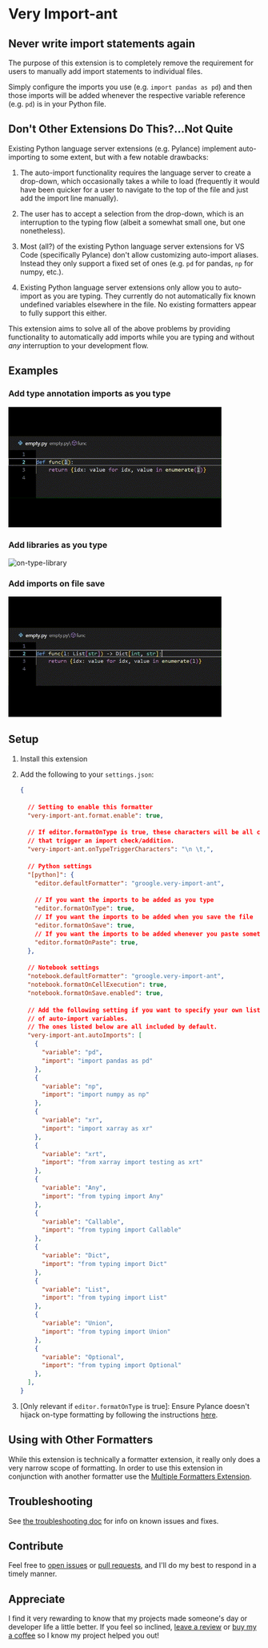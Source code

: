 # Very Import-ant

## Never write import statements again

The purpose of this extension is to completely remove the requirement
for users to manually add import statements to individual files.

Simply configure the imports you use (e.g. `import pandas as pd`)
and then those imports will be added whenever the respective variable reference (e.g. `pd`) is in your Python file.

## Don't Other Extensions Do This?...Not Quite

Existing Python language server extensions (e.g. Pylance) implement
auto-importing to some extent, but with a few notable drawbacks:

1. The auto-import functionality requires the language server to
create a drop-down, which occasionally takes a while to load (frequently
it would have been quicker for a user to navigate to the top of the
file and just add the import line manually).

1. The user has to accept a selection from the drop-down, which is an interruption
to the typing flow (albeit a somewhat small one, but one nonetheless).

1. Most (all?) of the existing Python language server extensions for VS Code
(specifically Pylance) don't allow customizing auto-import aliases.
Instead they only support a fixed set of ones (e.g. `pd` for pandas, `np` for
numpy, etc.).

1. Existing Python language server extensions only allow you to auto-import
as you are typing. They currently do not automatically fix known undefined
variables elsewhere in the file. No existing formatters appear to fully
support this either.

This extension aims to solve all of the above problems by providing
functionality to automatically add imports while you are typing and
without *any* interruption to your development flow.

## Examples

### Add type annotation imports as you type

![on-type-type-annotation](./docs/gifs/on-type-type-annotation.gif)

### Add libraries as you type

![on-type-library](./docs/gifs/on-type-library.gif)

### Add imports on file save

![on-save-type-annotations](./docs/gifs/on-save-type-annotation.gif)

## Setup

1. Install this extension

1. Add the following to your `settings.json`:
    ```json
    {

      // Setting to enable this formatter
      "very-import-ant.format.enable": true,

      // If editor.formatOnType is true, these characters will be all characters
      // that trigger an import check/addition.
      "very-import-ant.onTypeTriggerCharacters": "\n \t,",

      // Python settings
      "[python]": {
        "editor.defaultFormatter": "groogle.very-import-ant",

        // If you want the imports to be added as you type
        "editor.formatOnType": true,
        // If you want the imports to be added when you save the file
        "editor.formatOnSave": true,
        // If you want the imports to be added whenever you paste something into your editor
        "editor.formatOnPaste": true,
      },

      // Notebook settings
      "notebook.defaultFormatter": "groogle.very-import-ant",
      "notebook.formatOnCellExecution": true,
      "notebook.formatOnSave.enabled": true,

      // Add the following setting if you want to specify your own list
      // of auto-import variables.
      // The ones listed below are all included by default.
      "very-import-ant.autoImports": [
        {
          "variable": "pd",
          "import": "import pandas as pd"
        },
        {
          "variable": "np",
          "import": "import numpy as np"
        },
        {
          "variable": "xr",
          "import": "import xarray as xr"
        },
        {
          "variable": "xrt",
          "import": "from xarray import testing as xrt"
        },
        {
          "variable": "Any",
          "import": "from typing import Any"
        },
        {
          "variable": "Callable",
          "import": "from typing import Callable"
        },
        {
          "variable": "Dict",
          "import": "from typing import Dict"
        },
        {
          "variable": "List",
          "import": "from typing import List"
        },
        {
          "variable": "Union",
          "import": "from typing import Union"
        },
        {
          "variable": "Optional",
          "import": "from typing import Optional"
        },
      ],
    }
    ```

1. [Only relevant if `editor.formatOnType` is true]: Ensure Pylance doesn't hijack on-type formatting by following the instructions [here](./docs/troubleshooting.md#editorformatontype-not-working).

## Using with Other Formatters

While this extension is technically a formatter extension, it really
only does a very narrow scope of formatting. In order to use this
extension in conjunction with another formatter use the
[Multiple Formatters Extension](https://marketplace.visualstudio.com/items?itemName=Jota0222.multi-formatter).

## Troubleshooting

See [the troubleshooting doc](./docs/troubleshooting.md) for info on known issues and fixes.

## Contribute

Feel free to
[open issues](https://github.com/leep-frog/very-import-ant/issues) or
[pull requests](https://github.com/leep-frog/very-import-ant/pulls),
and I'll do my best to respond in a timely manner.

## Appreciate

I find it very rewarding to know that my projects made someone's day or
developer life a little better. If you feel so inclined,
[leave a review](https://marketplace.visualstudio.com/items?itemName=groogle.very-import-ant&ssr=false#review-details)
or [buy my a coffee](https://paypal.me/sleepfrog) so I know my project helped
you out!
